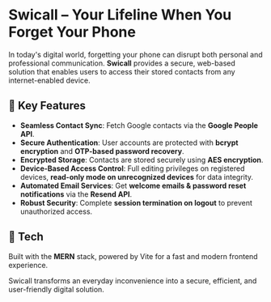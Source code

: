 # Swicall – Your Lifeline When You Forget Your Phone  

In today's digital world, forgetting your phone can disrupt both personal and professional communication. **Swicall** provides a secure, web-based solution that enables users to access their stored contacts from any internet-enabled device.  

## 🔹 Key Features  

- **Seamless Contact Sync**: Fetch Google contacts via the **Google People API**.  
- **Secure Authentication**: User accounts are protected with **bcrypt encryption** and **OTP-based password recovery**.  
- **Encrypted Storage**: Contacts are stored securely using **AES encryption**.  
- **Device-Based Access Control**: Full editing privileges on registered devices, **read-only mode on unrecognized devices** for data integrity.  
- **Automated Email Services**: Get **welcome emails & password reset notifications** via the **Resend API**.  
- **Robust Security**: Complete **session termination on logout** to prevent unauthorized access.  

## 🚀 Tech
Built with the **MERN** stack, powered by Vite for a fast and modern frontend experience.

Swicall transforms an everyday inconvenience into a secure, efficient, and user-friendly digital solution.
